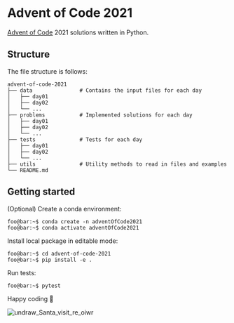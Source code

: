 # Advent of Code 2021
[Advent of Code](https://adventofcode.com/2021) 2021 solutions written in Python.

## Structure

The file structure is follows:
```
advent-of-code-2021
├── data               # Contains the input files for each day
│   ├── day01          
│   ├── day02         
│   └── ...  
├── problems           # Implemented solutions for each day
│   ├── day01          
│   ├── day02         
│   └── ...  
├── tests              # Tests for each day
│   ├── day01         
│   ├── day02         
│   └── ...  
├── utils              # Utility methods to read in files and examples
└── README.md
```

## Getting started

(Optional) Create a conda environment:
```console
foo@bar:~$ conda create -n adventOfCode2021
foo@bar:~$ conda activate adventOfCode2021
```

Install local package in editable mode:

```console
foo@bar:~$ cd advent-of-code-2021
foo@bar:~$ pip install -e .
```

Run tests:

```console
foo@bar:~$ pytest
```
Happy coding 🥳

![undraw_Santa_visit_re_oiwr](https://user-images.githubusercontent.com/6838540/145730655-94757ce0-4c98-4d60-ade5-fefd8590ecc3.png)
